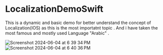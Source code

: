 # LocalizationDemoSwift

This is a dynamic and  basic demo for better understand the concept of Localization(IOS) as this is the most importatnt topic . And i have taken the most famous and mostly used Language "Arabic" .



![Screenshot 2024-06-04 at 6 39 34 PM](https://github.com/nitikarawat82/LocalizationDemoSwift/assets/93915470/c1748dfb-d92a-4854-bd48-4dabf5f22e0b)
![Screenshot 2024-06-04 at 6 40 36 PM](https://github.com/nitikarawat82/LocalizationDemoSwift/assets/93915470/9b4e4af9-33f4-44c3-b9f2-c94728569ee6)
